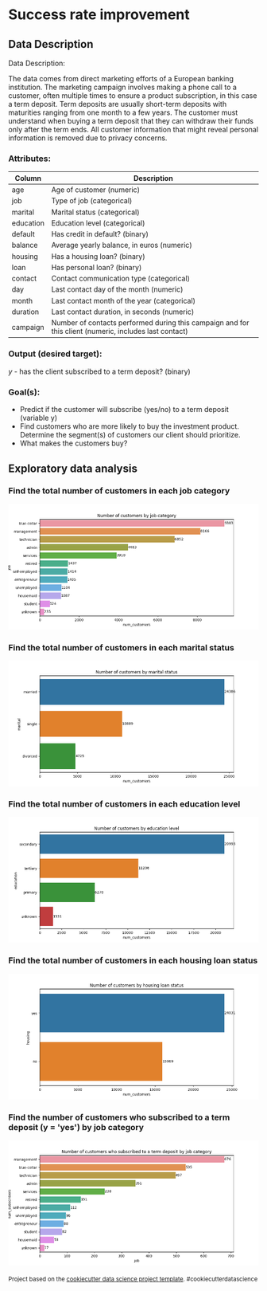 Success rate improvement
==============================

## Data Description

Data Description:

The data comes from direct marketing efforts of a European banking institution. The marketing campaign involves making a phone call to a customer, often multiple times to ensure a product subscription, in this case a term deposit. Term deposits are usually short-term deposits with maturities ranging from one month to a few years. The customer must understand when buying a term deposit that they can withdraw their funds only after the term ends. All customer information that might reveal personal information is removed due to privacy concerns.


### Attributes:

| Column	|Description|
|-|-|
|age	|Age of customer (numeric)|
|job	|Type of job (categorical)|
|marital	|Marital status (categorical)|
|education	|Education level (categorical)|
|default	|Has credit in default? (binary)|
|balance	|Average yearly balance, in euros (numeric)|
|housing	|Has a housing loan? (binary)|
|loan	|Has personal loan? (binary)|
|contact	|Contact communication type (categorical)|
|day	|Last contact day of the month (numeric)|
|month	|Last contact month of the year (categorical)|
|duration	|Last contact duration, in seconds (numeric)|
|campaign	|Number of contacts performed during this campaign and for this client (numeric, includes last contact)|

### Output (desired target):

$y$ - has the client subscribed to a term deposit? (binary)

### Goal(s):

- Predict if the customer will subscribe (yes/no) to a term deposit (variable y)
- Find customers who are more likely to buy the investment product. Determine the segment(s) of customers our client should prioritize.
- What makes the customers buy? 

## Exploratory data analysis

### Find the total number of customers in each job category 

![](./reports/figures/num_customers_job.png)

### Find the total number of customers in each marital status

![](./reports/figures/num_customers_marital.png)

### Find the total number of customers in each education level

![](./reports/figures/num_customers_education.png)

### Find the total number of customers in each housing loan status

![](./reports/figures/num_customers_housing.png)

### Find the number of customers who subscribed to a term deposit (y = 'yes') by job category

![](./reports/figures/num_subscribers_job.png)



<p><small>Project based on the <a target="_blank" href="https://drivendata.github.io/cookiecutter-data-science/">cookiecutter data science project template</a>. #cookiecutterdatascience</small></p>
